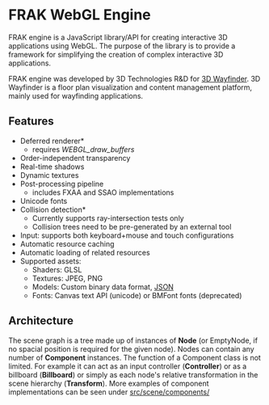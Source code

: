 # FRAK WebGL Engine

FRAK engine is a JavaScript library/API for creating interactive 3D applications using WebGL.
The purpose of the library is to provide a framework for simplifying the creation of complex interactive 3D applications.

FRAK engine was developed by 3D Technologies R&D for [3D Wayfinder](http://3dwayfinder.com/). 3D Wayfinder is a floor
plan visualization and content management platform, mainly used for wayfinding applications.

## Features
* Deferred renderer*
	- requires *WEBGL_draw_buffers*
* Order-independent transparency
* Real-time shadows
* Dynamic textures
* Post-processing pipeline
	- includes FXAA and SSAO implementations
* Unicode fonts
* Collision detection*
	- Currently supports ray-intersection tests only
	- Collision trees need to be pre-generated by an external tool
* Input: supports both keyboard+mouse and touch configurations
* Automatic resource caching
* Automatic loading of related resources
* Supported assets:
	- Shaders: GLSL
	- Textures: JPEG, PNG
	- Models: Custom binary data format, [JSON](docs/JSONModelFormat.md)
	- Fonts: Canvas text API (unicode) or BMFont fonts (deprecated)

## Architecture
The scene graph is a tree made up of instances of **Node** (or EmptyNode, if no spacial position is required for the given node).
Nodes can contain any number of **Component** instances. The function of a Component class is not limited.
For example it can act as an input controller (**Controller**) or as a billboard (**Billboard**) or simply as each
node's relative transformation in the scene hierarchy (**Transform**).
More examples of component implementations can be seen under [src/scene/components/](src/scene/components/)
